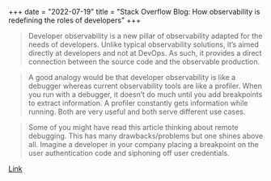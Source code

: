 +++
date = "2022-07-19"
title = "Stack Overflow Blog: How observability is redefining the roles of developers"
+++

> Developer observability is a new pillar of observability adapted for the needs of developers. Unlike typical observability solutions, it’s aimed directly at developers and not at DevOps. As such, it provides a direct connection between the source code and the observable production.

> A good analogy would be that developer observability is like a debugger whereas current observability tools are like a profiler. When you run with a debugger, it doesn’t do much until you add breakpoints to extract information. A profiler constantly gets information while running. Both are very useful and both serve different use cases.

> Some of you might have read this article thinking about remote debugging. This has many drawbacks/problems but one shines above all. Imagine a developer in your company placing a breakpoint on the user authentication code and siphoning off user credentials. 

[Link](https://stackoverflow.blog/2022/07/18/how-observability-is-redefining-the-roles-of-developers/)
